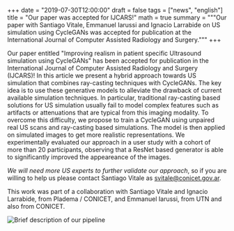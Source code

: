 +++
date = "2019-07-30T12:00:00"
draft = false
tags = ["news", "english"]
title = "Our paper was accepted for IJCARS!"
math = true
summary = """Our paper with Santiago Vitale, Emmanuel Iarussi and Ignacio Larrabide on US simulation using CycleGANs was accepted for publication at the International Journal of Computer Assisted Radiology and Surgery."""
+++

Our paper entitled "Improving realism in patient specific Ultrasound simulation using CycleGANs" has been accepted for publication in the International Journal of Computer Assisted Radiology and Surgery (IJCARS)! 
In this article we present a hybrid approach towards US simulation that combines ray-casting techniques with CycleGANs. The key idea is to use these generative models to alleviate the drawback of current available simulation techniques. In particular, traditional ray-casting based solutions for US simulation usually fail to model complex features such as artifacts or attenuations that are typical from this imaging modality. To overcome this difficulty, we propose to train a CycleGAN using unpaired real US scans and ray-casting based simulations. The model is then applied on simulated images to get more realistic representations. We experimentally evaluated our approach in a user study with a cohort of more than 20 participants, observing that a ResNet based generator is able to significantly improved the appeareance of the images.

*We will need more US experts to further validate our approach*, so if you are willing to help us please contact Santiago Vitale as svitale@conicet.gov.ar.

This work was part of a collaboration with Santiago Vitale and Ignacio Larrabide, from Pladema / CONICET, and Emmanuel Iarussi, from UTN and also from CONICET.

![Brief description of our pipeline](headers/cars-pipeline.png)